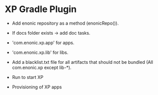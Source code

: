 # XP Gradle Plugin


* Add enonic repository as a method (enonicRepo()).
* If docs folder exists -> add doc tasks.
* 'com.enonic.xp.app' for apps.
* 'com.enonic.xp.lib' for libs.
* Add a blacklist.txt file for all artifacts that should not be bundled (All com.enonic.xp except lib-*).


* Run to start XP
* Provisioning of XP apps
